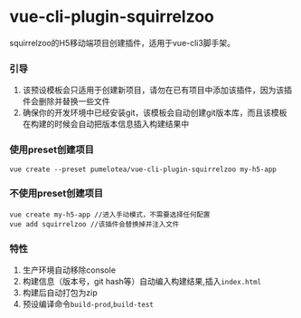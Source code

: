 # vue-cli-plugin-squirrelzoo
squirrelzoo的H5移动端项目创建插件，适用于vue-cli3脚手架。

### 引导
1. 该预设模板会只适用于创建新项目，请勿在已有项目中添加该插件，因为该插件会删除并替换一些文件
2. 确保你的开发环境中已经安装git，该模板会自动创建git版本库，而且该模板在构建的时候会自动把版本信息插入构建结果中

### 使用preset创建项目
```
vue create --preset pumelotea/vue-cli-plugin-squirrelzoo my-h5-app
```

### 不使用preset创建项目
```
vue create my-h5-app //进入手动模式，不需要选择任何配置
vue add squirrelzoo //该插件会替换掉并注入文件
```

### 特性
1. 生产环境自动移除console
2. 构建信息（版本号，git hash等）自动编入构建结果,插入`index.html`
3. 构建后自动打包为zip
4. 预设编译命令`build-prod`,`build-test`
